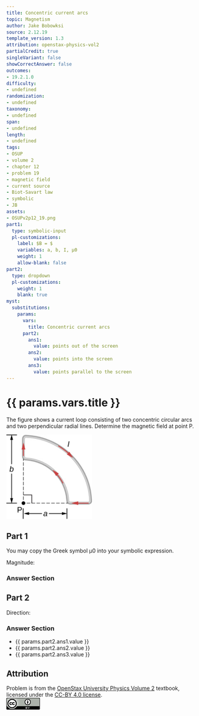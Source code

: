 ```yaml
---
title: Concentric current arcs
topic: Magnetism
author: Jake Bobowksi
source: 2.12.19
template_version: 1.3
attribution: openstax-physics-vol2
partialCredit: true
singleVariant: false
showCorrectAnswer: false
outcomes:
- 19.2.1.0
difficulty:
- undefined
randomization:
- undefined
taxonomy:
- undefined
span:
- undefined
length:
- undefined
tags:
- OSUP
- volume 2
- chapter 12
- problem 19
- magnetic field
- current source
- Biot-Savart law
- symbolic
- JB
assets:
- OSUPv2p12_19.png
part1:
  type: symbolic-input
  pl-customizations:
    label: $B = $
    variables: a, b, I, μ0
    weight: 1
    allow-blank: false
part2:
  type: dropdown
  pl-customizations:
    weight: 1
    blank: true
myst:
  substitutions:
    params:
      vars:
        title: Concentric current arcs
      part2:
        ans1:
          value: points out of the screen
        ans2:
          value: points into the screen
        ans3:
          value: points parallel to the screen
---
```

# {{ params.vars.title }}
The figure shows a current loop consisting of two concentric circular arcs and two perpendicular radial lines.
Determine the magnetic field at point P.

<img src="OSUPv2p12_19.png" width=225 alt="Circular arcs of current">

## Part 1

You may copy the Greek symbol μ0 into your symbolic expression.

Magnitude:

### Answer Section

## Part 2

Direction:

### Answer Section

- {{ params.part2.ans1.value }}
- {{ params.part2.ans2.value }}
- {{ params.part2.ans3.value }}

## Attribution

Problem is from the [OpenStax University Physics Volume 2](https://openstax.org/details/books/university-physics-volume-2) textbook, licensed under the [CC-BY 4.0 license](https://creativecommons.org/licenses/by/4.0/).<br>![Image representing the Creative Commons 4.0 BY license.](https://raw.githubusercontent.com/firasm/bits/master/by.png)